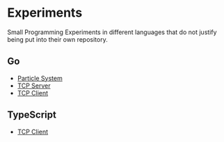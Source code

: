 # Experiments

Small Programming Experiments in different languages that do not justify being put into their own repository.


## Go

* [Particle System](https://github.com/EldoranDev/experiments/tree/main/go/particles)
* [TCP Server](https://github.com/EldoranDev/experiments/tree/main/go/tcp-server)
* [TCP Client](https://github.com/EldoranDev/experiments/tree/main/go/tcp-client)

## TypeScript

* [TCP Client](https://github.com/EldoranDev/experiments/tree/main/ts/tcp-client)
